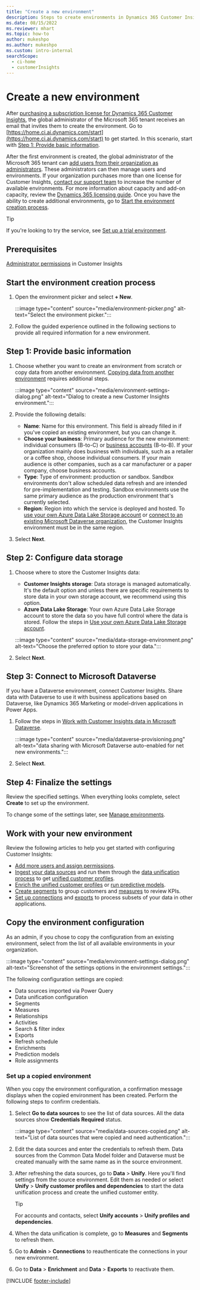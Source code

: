 ```yaml
---
title: "Create a new environment"
description: Steps to create environments in Dynamics 365 Customer Insights.
ms.date: 08/15/2022
ms.reviewer: mhart
ms.topic: how-to
author: mukeshpo
ms.author: mukeshpo
ms.custom: intro-internal
searchScope: 
  - ci-home
  - customerInsights
---
```


# Create a new environment

After [purchasing a subscription license for Dynamics 365 Customer Insights](paid-license.md), the global administrator of the Microsoft 365 tenant receives an email that invites them to create the environment. Go to [https://home.ci.ai.dynamics.com/start](https://home.ci.ai.dynamics.com/start) to get started. In this scenario, start with [Step 1: Provide basic information](#step-1-provide-basic-information).

After the first environment is created, the global administrator of the Microsoft 365 tenant can [add users from their organization as administrators](permissions.md). These administrators can then manage users and environments. If your organization purchases more than one license for Customer Insights, [contact our support team](https://go.microsoft.com/fwlink/?linkid=2079641) to increase the number of available environments. For more information about capacity and add-on capacity, review the [Dynamics 365 licensing guide](https://go.microsoft.com/fwlink/?LinkId=866544). Once you have the ability to create additional environments, go to [Start the environment creation process](#start-the-environment-creation-process).

> [!TIP]
> If you're looking to try the service, see [Set up a trial environment](trial-signup.md).

## Prerequisites

[Administrator permissions](permissions.md) in Customer Insights

## Start the environment creation process

1. Open the environment picker and select **+ New**.
  
   :::image type="content" source="media/environment-picker.png" alt-text="Select the environment picker.":::

1. Follow the guided experience outlined in the following sections to provide all required information for a new environment.

## Step 1: Provide basic information

1. Choose whether you want to create an environment from scratch or copy data from another environment. [Copying data from another environment](#copy-the-environment-configuration) requires additional steps.

   :::image type="content" source="media/environment-settings-dialog.png" alt-text="Dialog to create a new Customer Insights environment.":::

1. Provide the following details:

   - **Name**: Name for this environment. This field is already filled in if you've copied an existing environment, but you can change it.
   - **Choose your business**: Primary audience for the new environment: individual consumers (B-to-C) or [business accounts](work-with-business-accounts.md) (B-to-B). If your organization mainly does business with individuals, such as a retailer or a coffee shop, choose individual consumers. If your main audience is other companies, such as a car manufacturer or a paper company, choose business accounts.
   - **Type**: Type of environment: production or sandbox. Sandbox environments don't allow scheduled data refresh and are intended for pre-implementation and testing. Sandbox environments use the same primary audience as the production environment that's currently selected.
   - **Region**: Region into which the service is deployed and hosted. To [use your own Azure Data Lake Storage account](own-data-lake-storage.md) or [connect to an existing Microsoft Dataverse organization](customer-insights-dataverse.md), the Customer Insights environment must be in the same region.

1. Select **Next**.

## Step 2: Configure data storage

1. Choose where to store the Customer Insights data:

   - **Customer Insights storage**: Data storage is managed automatically. It's the default option and unless there are specific requirements to store data in your own storage account, we recommend using this option.
   - **Azure Data Lake Storage**: Your own Azure Data Lake Storage account to store the data so you have full control where the data is stored. Follow the steps in [Use your own Azure Data Lake Storage account](own-data-lake-storage.md).

   :::image type="content" source="media/data-storage-environment.png" alt-text="Choose the preferred option to store your data.":::

1. Select **Next**.

## Step 3: Connect to Microsoft Dataverse

If you have a Dataverse environment, connect Customer Insights. Share data with Dataverse to use it with business applications based on Dataverse, like Dynamics 365 Marketing or model-driven applications in Power Apps.

1. Follow the steps in [Work with Customer Insights data in Microsoft Dataverse](customer-insights-dataverse.md).

   :::image type="content" source="media/dataverse-provisioning.png" alt-text="data sharing with Microsoft Dataverse auto-enabled for net new environments.":::

1. Select **Next**.

## Step 4: Finalize the settings

Review the specified settings. When everything looks complete, select **Create** to set up the environment.

To change some of the settings later, see [Manage environments](manage-environments.md).

## Work with your new environment

Review the following articles to help you get started with configuring Customer Insights:

- [Add more users and assign permissions](permissions.md).
- [Ingest your data sources](data-sources.md) and run them through the [data unification process](data-unification.md) to get [unified customer profiles](customer-profiles.md).
- [Enrich the unified customer profiles](enrichment-hub.md) or [run predictive models](predictions-overview.md).
- [Create segments](segments.md) to group customers and [measures](measures.md) to review KPIs.
- [Set up connections](connections.md) and [exports](export-destinations.md) to process subsets of your data in other applications.

## Copy the environment configuration

As an admin, if you chose to copy the configuration from an existing environment, select from the list of all available environments in your organization.

:::image type="content" source="media/environment-settings-dialog.png" alt-text="Screenshot of the settings options in the environment settings.":::

The following configuration settings are copied:

- Data sources imported via Power Query
- Data unification configuration
- Segments
- Measures
- Relationships
- Activities
- Search & filter index
- Exports
- Refresh schedule
- Enrichments
- Prediction models
- Role assignments

### Set up a copied environment

When you copy the environment configuration, a confirmation message displays when the copied environment has been created. Perform the following steps to confirm credentials.

1. Select **Go to data sources** to see the list of data sources. All the data sources show **Credentials Required** status.

   :::image type="content" source="media/data-sources-copied.png" alt-text="List of data sources that were copied and need authentication.":::

1. Edit the data sources and enter the credentials to refresh them. Data sources from the Common Data Model folder and Dataverse must be created manually with the same name as in the source environment.

1. After refreshing the data sources, go to **Data** > **Unify**. Here you'll find settings from the source environment. Edit them as needed or select **Unify** > **Unify customer profiles and dependencies** to start the data unification process and create the unified customer entity.

   > [!TIP]
   > For accounts and contacts, select **Unify accounts** > **Unify profiles and dependencies**.

1. When the data unification is complete, go to **Measures** and **Segments** to refresh them.

1. Go to **Admin** > **Connections** to reauthenticate the connections in your new environment.

1. Go to **Data** > **Enrichment** and **Data** > **Exports** to reactivate them.

[!INCLUDE [footer-include](includes/footer-banner.md)]
